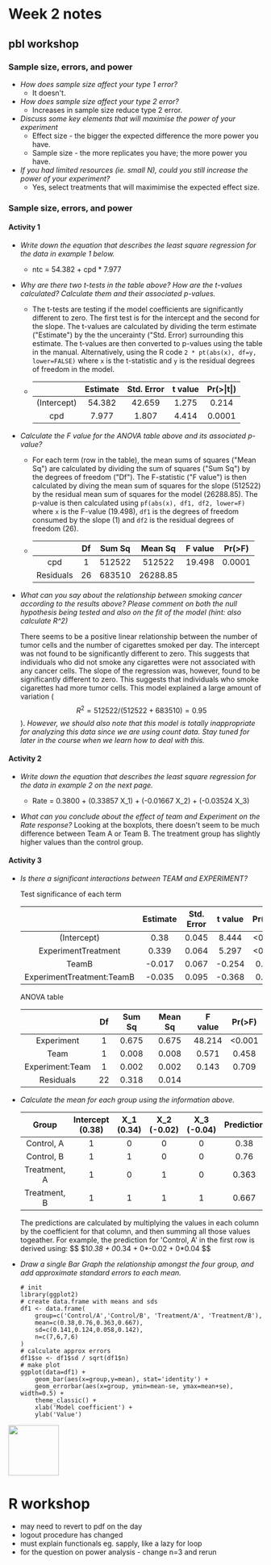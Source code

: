 Week 2 notes
=====================

## pbl workshop
### Sample size, errors, and power
* _How does sample size affect your type 1 error?_
	+ It doesn't.
* _How does sample size affect your type 2 error?_
	+ Increases in sample size reduce type 2 error.
* _Discuss some key elements that will maximise the power of your experiment_
	+ Effect size - the bigger the expected difference the more power you have.
	+ Sample size - the more replicates you have; the more power you have.
* _If you had limited resources (ie. small N), could you still increase the power of your experiment?_
	+ Yes, select treatments that will maximimise the expected effect size.

### Sample size, errors, and power
#### Activity 1
* _Write down the equation that describes the least square regression for the data in example 1 below._
	+ ntc = 54.382 + cpd * 7.977

* _Why are there two t-tests in the table above? How are the t-values calculated? Calculate them and their associated p-values._
	+ The t-tests are testing if the model coefficients are significantly different to zero. The first test is for the intercept and the second for the slope. The t-values are calculated by dividing the term estimate ("Estimate") by the the uncerainty ("Std. Error) surrounding this estimate. The t-values are then converted to p-values using the table in the manual. Alternatively, using the R  code `2 * pt(abs(x), df=y, lower=FALSE)` where `x` is the t-statistic and `y` is the residual degrees of freedom in the model. 
	
	+ |             | Estimate | Std. Error | t value | Pr(>&#124;t&#124;) | 
	  |:-----------:|:--------:|:----------:|:-------:|:--------:|
	  | (Intercept) | 54.382   | 42.659     | 1.275   | 0.214    |
	  | cpd         | 7.977    | 1.807      | 4.414   | 0.0001   |

* _Calculate the F value for the ANOVA table above and its associated p-value?_
	+ For each term (row in the table), the mean sums of squares ("Mean Sq") are calculated by dividing the sum of squares ("Sum Sq") by the degrees of freedom ("Df"). The F-statistic ("F value") is then calculated by diving the mean sum of squares for the slope (512522) by the residual mean sum of squares for the model (26288.85). The p-value is then calculated using `pf(abs(x), df1, df2, lower=F)` where `x` is the F-value (19.498), `df1` is the degrees of freedom consumed by the slope (1) and `df2` is the residual degrees of freedom (26).
	
	+ |             | Df  | Sum Sq | Mean Sq | F value | Pr(>F) |
	  |:-----------:|:---:|:------:|:-------:|:-------:|:------:|
	  | cpd         | 1   | 512522 | 512522  |19.498   | 0.0001 |
	  | Residuals   | 26  | 683510 |26288.85 |         |        |

* _What can you say about the relationship between smoking cancer according to the results above? Please comment on both the null hypothesis being tested and also on the fit of the model (hint: also calculate R^2)_
	
	There seems to be a positive linear relationship between the number of tumor cells and the number of cigarettes smoked per day. The intercept was not found to be significantly different to zero. This suggests that individuals who did not smoke any cigarettes were not associated with any cancer cells. The slope of the regression was, however, found to be significantly different to zero. This suggests that individuals who smoke cigarettes had more tumor cells. This model explained a large amount of variation ($$R^2 = 512522/(512522+683510) = 0.95$$). *However, we should also note that this model is totally inappropriate for analyzing this data since we are using count data. Stay tuned for later in the course when we learn how to deal with this.*

#### Activity 2
* _Write down the equation that describes the least square regression for the data in example 2 on the next page._
	+ Rate = 0.3800 + (0.33857 X_1) + (-0.01667 X_2) + (-0.03524 X_3)
	
	
* _What can you conclude about the effect of team and Experiment on the Rate response?_
	Looking at the boxplots, there doesn't seem to be much difference between Team A or Team B. The treatment group has slightly higher values than the control group.
	

#### Activity 3
* _Is there a significant interactions between TEAM and EXPERIMENT?_
	
	Test significance of each term
	
	|                           | Estimate | Std. Error | t value | Pr(>&#124;t&#124;) | 
	|:-------------------------:|:--------:|:----------:|:-------:|:--------:|
	| (Intercept)               | 0.38     | 0.045      | 8.444   | <0.001   |
	| ExperimentTreatment       | 0.339    | 0.064      | 5.297   | <0.001   |
	| TeamB                     | -0.017   | 0.067      | -0.254  | 0.802    |
	| ExperimentTreatment:TeamB | -0.035   | 0.095      | -0.368  | 0.716    |

	ANOVA table 
	
	|                 | Df  | Sum Sq | Mean Sq | F value | Pr(>F) |
	:----------------:|:---:|:------:|:-------:|:-------:|:------:|
	| Experiment      | 1   | 0.675  |0.675    |48.214   | <0.001 |
	| Team            | 1   | 0.008  |0.008    |0.571    | 0.458  |
	| Experiment:Team | 1   | 0.002  |0.002    |0.143    | 0.709  |
	| Residuals       | 22  | 0.318  |0.014    |         |        |

	
* _Calculate the mean for each group using the information above._

	| Group        | Intercept (0.38) | X_1 (0.34) | X_2 (-0.02) | X_3 (-0.04) | Prediction |
	|:------------:|:----------------:|:----------:|:-----------:|:-----------:|:----------:|
	| Control, A   |1                 |0           |0            |0            | 0.38       |
	| Control, B   |1                 |1           |0            |0            | 0.76       |
	| Treatment, A |1                 |0           |1            |0            | 0.363      |
	| Treatment, B |1                 |1           |1            |1            | 0.667      |

	The predictions are calculated by multiplying the values in each column by the coefficient for that column, and then summing
	all those values togeather. For example, the prediction for 'Control, A' in the first row is derived using:
	$$ $1*0.38 + 0*0.34 + 0*-0.02 + 0*0.04 $$
	
* _Draw a single Bar Graph the relationship amongst the four group, and add approximate standard errors to each mean._
	
	```
	# init
	library(ggplot2)
	# create data.frame with means and sds
	df1 <- data.frame(
		group=c('Control/A','Control/B', 'Treatment/A', 'Treatment/B'),
		mean=c(0.38,0.76,0.363,0.667),
		sd=c(0.141,0.124,0.058,0.142),
		n=c(7,6,7,6)
	)
	# calculate approx errors
	df1$se <- df1$sd / sqrt(df1$n)
	# make plot
	ggplot(data=df1) +
		geom_bar(aes(x=group,y=mean), stat='identity') +
		geom_errorbar(aes(x=group, ymin=mean-se, ymax=mean+se), width=0.5) +
		theme_classic() + 
		xlab('Model coefficient') +
		ylab('Value')
	```
	
<img src="https://raw.githubusercontent.com/paleo13/tutor-notes/master/BIOL2006/assets/week2-fig1.png" width="100" height="100">

# R workshop
* may need to revert to pdf on the day
* logout procedure has changed
* must explain functionals eg. sapply, like a lazy for loop
* for the question on power analysis - change n=3 and rerun

